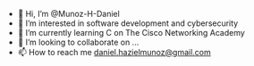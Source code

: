 - 👋 Hi, I’m @Munoz-H-Daniel
- 👀 I’m interested in software development and cybersecurity
- 🌱 I’m currently learning C on The Cisco Networking Academy
- 💞️ I’m looking to collaborate on ...
- 📫 How to reach me daniel.hazielmunoz@gmail.com
